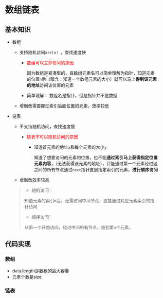 # 数组链表

## 基本知识

- 数组

  - 支持随机访问`arr[n] `，查找速度快

    - <font color=red>数组可以立即访问的原因</font>

      因为数组是紧凑型的，且数组元素名可以简单理解为指针，知道元素的位置`n`后（暗含：知道一个数组元素的大小）就可以马上**得到该元素的地址**访问该位置的元素

    - 简单理解： 数组名是指针，但是指针并不是数据

  - 增删改需要挪动索引后面位置的元素，效率较低

- 链表

  - 不支持随机访问，查找速度慢

    - <font color=red>链表不可以随机访问的原因</font>

      - 知道首元素的地址`x`和每个元素的大小`y`

        知道了想要访问的元素的位置，也不能**通过索引马上获得指定位置元素内容**，（无法获得该元素的地址），只能通过第一个元素经过这之间的所有节点通过`next`指针直到指定索引的元素，**进行顺序访问**

  - 增删改效率较高

  >- 随机访问：
  >
  >  知道元素的索引`n`后，无需访问中间节点，直接通过对应元素索引的指针访问
  >
  >- 顺序访问：
  >
  >  从第一个开始访问，经过中间所有节点，直到第`n`个元素。

## 代码实现

### 数组

- data.length是数组的最大容量
- 元素个数是size



### 链表

